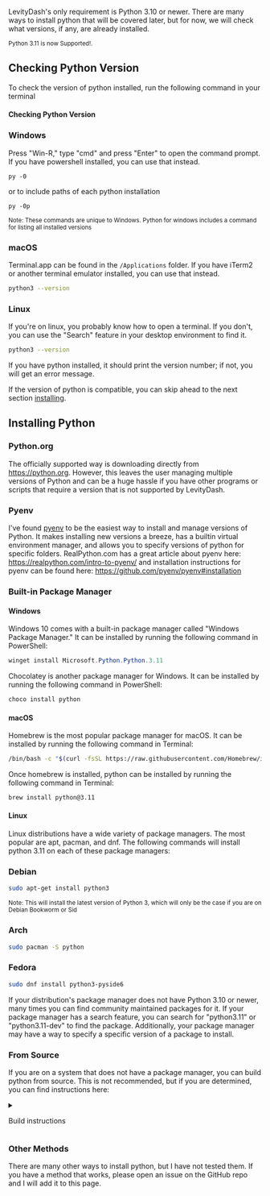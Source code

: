 LevityDash's only requirement is Python 3.10 or newer.
There are many ways to install python that will be covered later, but for now, we will check what versions, if any, are already installed.

<small>

Python 3.11 is now Supported!.

</small>


## Checking Python Version

To check the version of python installed, run the following command in your terminal

<!-- tabs:start -->

#### Checking Python Version <!-- {docsify-ignore} -->

### **Windows**

Press "Win-R," type "cmd" and press "Enter" to open the command prompt.  If you have powershell installed, you can use that instead.

```shell
py -0
```

or to include paths of each python installation

```shell
py -0p
```

<small>Note: These commands are unique to Windows.  Python for windows includes a command for listing all installed versions</small>

### **macOS**

Terminal.app can be found in the `/Applications` folder.  If you have iTerm2 or another terminal emulator installed, you can use that instead.

```bash
python3 --version
```

### **Linux**

If you're on linux, you probably know how to open a terminal.  If you don't, you can use the "Search" feature in your desktop environment to find it.

```bash
python3 --version
```

<!-- tabs:end -->

If you have python installed, it should print the version number; if not, you will get an error message.

If the version of python is compatible, you can skip ahead to the next section [installing](/installing.md).


## Installing Python

### Python.org
The officially supported way is downloading directly from https://python.org.  However, this leaves the user managing multiple versions of Python and can be a huge hassle if you have other programs or scripts that require a version that is not supported by LevityDash.

### Pyenv
I've found [pyenv](https://github.com/pyenv/pyenv) to be the easiest way to install and manage versions of Python.
It makes installing new versions a breeze, has a builtin virtual environment manager, and allows you to specify versions of python for specific folders. 
RealPython.com has a great article about pyenv here: https://realpython.com/intro-to-pyenv/
and installation instructions for pyenv can be found here: https://github.com/pyenv/pyenv#installation

### Built-in Package Manager

#### Windows

Windows 10 comes with a built-in package manager called "Windows Package Manager."  It can be installed by running the following command in PowerShell:

```powershell
winget install Microsoft.Python.Python.3.11
```

Chocolatey is another package manager for Windows.  It can be installed by running the following command in PowerShell:

```powershell
choco install python
```


#### macOS

Homebrew is the most popular package manager for macOS.  It can be installed by running the following command in Terminal:

```bash
/bin/bash -c "$(curl -fsSL https://raw.githubusercontent.com/Homebrew/install/HEAD/install.sh)"
```

Once homebrew is installed, python can be installed by running the following command in Terminal:

```bash
brew install python@3.11
```

#### Linux

Linux distributions have a wide variety of package managers.  The most popular are apt, pacman, and dnf.  The following commands will install python 3.11 on each of these package managers:
<!-- tabs:start -->

### **Debian**

```bash
sudo apt-get install python3
```

<small>Note: This will install the latest version of Python 3, which will only be the case if you are on Debian Bookworm or Sid</small>

### **Arch**

```bash
sudo pacman -S python
```

### **Fedora**

```bash
sudo dnf install python3-pyside6
```

<!-- tabs:end -->


If your distribution's package manager does not have Python 3.10 or newer, many times you can find community maintained packages for it.
If your package manager has a search feature, you can search for "python3.11" or "python3.11-dev" to find the package.
Additionally, your package manager may have a way to specify a specific version of a package to install.

### From Source <!-- {docsify-ignore-all} -->
If you are on a system that does not have a package manager, you can build python from source.  This is not recommended, but if you are determined, you can find instructions here:

<details id=quick-start>
<summary id="quick-start-expander">

Build instructions

</summary>

### Building Python from Source <!-- {docsify-ignore} -->

The following only works on Unix-like systems.

#### Install Build Dependencies
Install the following dependencies:

<!-- tabs:start -->

#### Dependencies <!-- {docsify-ignore} -->

##### **Debian/Ubuntu**

```bash
sudo apt install build-essential zlib1g-dev libncurses5-dev libgdbm-devlibnss3-dev libssl-dev libreadline-dev libffi-dev wget git
```

##### **Arch**

```bash
sudo pacman -S base-devel zlib ncurses gdbm nss openssl readline libffi wget git
```

##### **Fedora**

```bash
sudo dnf install gcc zlib-devel bzip2 bzip2-devel readline-devel sqlite sqlite-devel openssl-devel tk-devel libffi-devel libuuid-devel xz-devel libffi-devel
```

<!-- tabs:end -->

#### Download the Source Code

```bash
MINOR=11
PATCH=9

wget https://www.python.org/ftp/python/3.$MINOR.$PATCH/Python-3.$MINOR.$PATCH.tar.xz
tar -xf Python-3.$MINOR.$PATCH.tar.xz
```

#### Build and Install

```bash
# Change to the directory where the source code was extracted
cd Python-3.$MINOR.$PATCH

# Configure the build
./configure --enable-optimizations

# Get the number of cores on your system or manually set it
CPU_CORES=$(nproc --all)

# Build and install
make -j $CPU_CORES
```

You can also install without overwriting the system python by running `make altinstall` instead of `make install`.
```bash
sudo make altinstall -j $CPU_CORES
```

</details>


### Other Methods
There are many other ways to install python, but I have not tested them.  If you have a method that works, please open an issue on the GitHub repo and I will add it to this page.